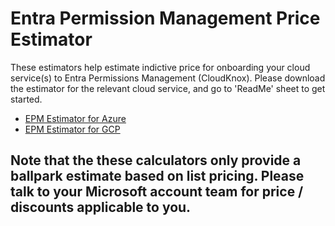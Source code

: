 # Entra Permission Management Price Estimator

These estimators help estimate indictive price for onboarding your cloud service(s) to Entra Permissions Management (CloudKnox). Please download the estimator for the relevant cloud service, and go to 'ReadMe' sheet to get started.

- [EPM Estimator for Azure](https://github.com/microsoft/EPMPriceEstimator/raw/main/CloudKnox%20Pricing%20Estimator%20for%20Azure.xlsx)
- [EPM Estimator for GCP](https://github.com/microsoft/EPMPriceEstimator/raw/main/CloudKnox%20Pricing%20Estimator%20for%20GCP.xlsx)

## Note that the these calculators only provide a ballpark estimate based on list pricing. Please talk to your Microsoft account team for price / discounts applicable to you.
